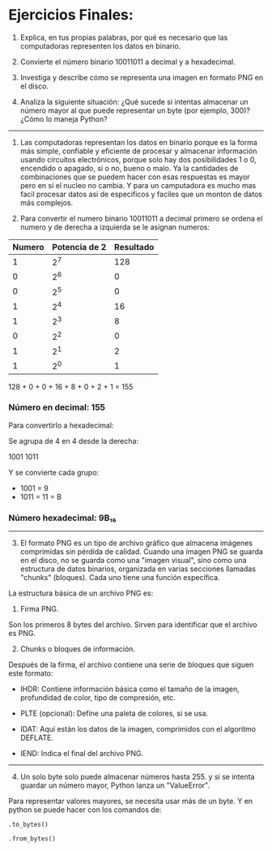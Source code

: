 # Ejercicios Finales:

1. Explica, en tus propias palabras, por qué es necesario que las computadoras representen los datos en binario.

2. Convierte el número binario 10011011 a decimal y a hexadecimal.

3. Investiga y describe cómo se representa una imagen en formato PNG en el disco.

4. Analiza la siguiente situación: ¿Qué sucede si intentas almacenar un número mayor al que puede representar un byte (por ejemplo, 300)? ¿Cómo lo maneja Python?

---

1. Las computadoras representan los datos en binario porque es la forma más simple, confiable y eficiente de procesar y almacenar información usando circuitos electrónicos, porque solo hay dos posibilidades 1 o 0, encendido o apagado, si o no, bueno o malo. Ya la cantidades de combinaciones que se puedem hacer con esas respuestas es mayor pero en si el nucleo no cambia. Y para un camputadora es mucho mas facil procesar datos asi de especificos y faciles que un monton de datos más complejos.


2. Para convertir el numero binario 10011011 a decimal primero se ordena el numero y de derecha a izquierda se le asignan numeros: 

| Numero| Potencia de 2 | Resultado |
|-----|-----------------|-----------|
| 1   | 2<sup>7</sup>  | 128       |
| 0   | 2<sup>6</sup>  | 0         |
| 0   | 2<sup>5</sup>  | 0         |
| 1   | 2<sup>4</sup>  | 16        |
| 1   | 2<sup>3</sup>  | 8         |
| 0   | 2<sup>2</sup>  | 0         |
| 1   | 2<sup>1</sup>  | 2         |
| 1   | 2<sup>0</sup>  | 1         |

128 + 0 + 0 + 16 + 8 + 0 + 2 + 1 = 155 

### Número en decimal: 155

Para convertirlo a hexadecimal:

Se agrupa de 4 en 4 desde la derecha:

1001 1011

Y se convierte cada grupo:

- 1001 = 9  
- 1011 = 11 = B

### Número hexadecimal: 9B₁₆

---

3. El formato PNG es un tipo de archivo gráfico que almacena imágenes comprimidas sin pérdida de calidad.
Cuando una imagen PNG se guarda en el disco, no se guarda como una "imagen visual", sino como una estructura de datos binarios, organizada en varias secciones llamadas "chunks" (bloques). Cada uno tiene una función específica.

La estructura básica de un archivo PNG es:
1) Firma PNG.

Son los primeros 8 bytes del archivo.
Sirven para identificar que el archivo es PNG.

2) Chunks o bloques de información.

Después de la firma, el archivo contiene una serie de bloques que siguen este formato:

- IHDR: Contiene información básica como el tamaño de la imagen, profundidad de color, tipo de compresión, etc.

- PLTE (opcional): Define una paleta de colores, si se usa.

- IDAT: Aquí están los datos de la imagen, comprimidos con el algoritmo DEFLATE.

- IEND: Indica el final del archivo PNG.

---


4. Un solo byte solo puede almacenar números hasta 255. y si se intenta guardar un número mayor, Python lanza un "ValueError".

Para representar valores mayores, se necesita usar más de un byte.
Y en python se puede hacer con los comandos de:

    .to_bytes()
    
    .from_bytes()

